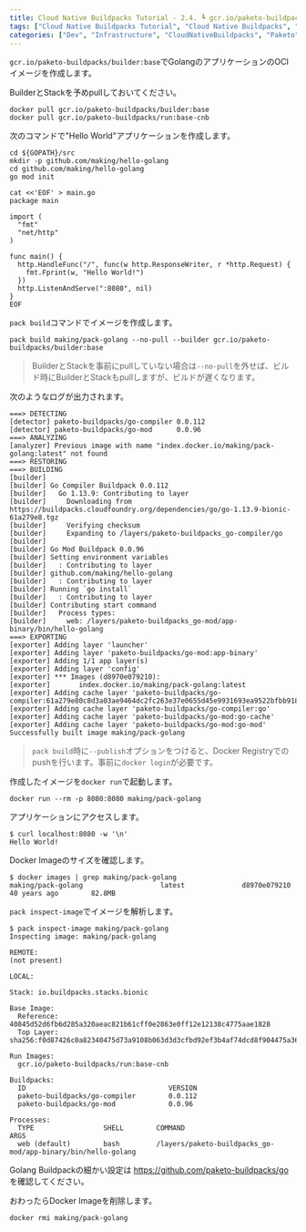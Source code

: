 ```yaml
---
title: Cloud Native Buildpacks Tutorial - 2.4. ┗ gcr.io/paketo-buildpacks/builder:base BuilderでGolangアプリのOCIイメージを作成
tags: ["Cloud Native Buildpacks Tutorial", "Cloud Native Buildpacks", "Paketo", "Series"]
categories: ["Dev", "Infrastructure", "CloudNativeBuildpacks", "Paketo"]
---
```


`gcr.io/paketo-buildpacks/builder:base`でGolangのアプリケーションのOCIイメージを作成します。

BuilderとStackを予めpullしておいてください。

```
docker pull gcr.io/paketo-buildpacks/builder:base
docker pull gcr.io/paketo-buildpacks/run:base-cnb
```

次のコマンドで"Hello World"アプリケーションを作成します。

```
cd ${GOPATH}/src
mkdir -p github.com/making/hello-golang
cd github.com/making/hello-golang
go mod init

cat <<'EOF' > main.go
package main

import (
  "fmt"
  "net/http"
)

func main() {
  http.HandleFunc("/", func(w http.ResponseWriter, r *http.Request) {
    fmt.Fprint(w, "Hello World!")
  })
  http.ListenAndServe(":8080", nil)
}
EOF
```

`pack build`コマンドでイメージを作成します。

```
pack build making/pack-golang --no-pull --builder gcr.io/paketo-buildpacks/builder:base
```

> BuilderとStackを事前にpullしていない場合は`--no-pull`を外せば、ビルド時にBuilderとStackもpullしますが、ビルドが遅くなります。

次のようなログが出力されます。

```
===> DETECTING
[detector] paketo-buildpacks/go-compiler 0.0.112
[detector] paketo-buildpacks/go-mod      0.0.96
===> ANALYZING
[analyzer] Previous image with name "index.docker.io/making/pack-golang:latest" not found
===> RESTORING
===> BUILDING
[builder] 
[builder] Go Compiler Buildpack 0.0.112
[builder]   Go 1.13.9: Contributing to layer
[builder]     Downloading from https://buildpacks.cloudfoundry.org/dependencies/go/go-1.13.9-bionic-61a279e8.tgz
[builder]     Verifying checksum
[builder]     Expanding to /layers/paketo-buildpacks_go-compiler/go
[builder] 
[builder] Go Mod Buildpack 0.0.96
[builder] Setting environment variables
[builder]   : Contributing to layer
[builder] github.com/making/hello-golang
[builder]   : Contributing to layer
[builder] Running `go install`
[builder]   : Contributing to layer
[builder] Contributing start command
[builder]   Process types:
[builder]     web: /layers/paketo-buildpacks_go-mod/app-binary/bin/hello-golang
===> EXPORTING
[exporter] Adding layer 'launcher'
[exporter] Adding layer 'paketo-buildpacks/go-mod:app-binary'
[exporter] Adding 1/1 app layer(s)
[exporter] Adding layer 'config'
[exporter] *** Images (d8970e079210):
[exporter]       index.docker.io/making/pack-golang:latest
[exporter] Adding cache layer 'paketo-buildpacks/go-compiler:61a279e80c8d3a03ae9464dc2fc263e37e0655d45e9931693ea9522bfbb91847'
[exporter] Adding cache layer 'paketo-buildpacks/go-compiler:go'
[exporter] Adding cache layer 'paketo-buildpacks/go-mod:go-cache'
[exporter] Adding cache layer 'paketo-buildpacks/go-mod:go-mod'
Successfully built image making/pack-golang
```

> `pack build`時に`--publish`オプションをつけると、Docker Registryでのpushを行います。事前に`docker login`が必要です。

作成したイメージを`docker run`で起動します。

```
docker run --rm -p 8080:8080 making/pack-golang
```

アプリケーションにアクセスします。

```
$ curl localhost:8080 -w '\n'
Hello World!
```

Docker Imageのサイズを確認します。

```
$ docker images | grep making/pack-golang
making/pack-golang                   latest              d8970e079210        40 years ago        82.8MB
```

`pack inspect-image`でイメージを解析します。

```
$ pack inspect-image making/pack-golang
Inspecting image: making/pack-golang

REMOTE:
(not present)

LOCAL:

Stack: io.buildpacks.stacks.bionic

Base Image:
  Reference: 40845d52d6fb6d285a320aeac821b61cff0e2863e0ff12e12138c4775aae1828
  Top Layer: sha256:f0d87426c0a82340475d73a9108b063d3d3cfbd92ef3b4af74dcd8f904475a36

Run Images:
  gcr.io/paketo-buildpacks/run:base-cnb

Buildpacks:
  ID                                   VERSION
  paketo-buildpacks/go-compiler        0.0.112
  paketo-buildpacks/go-mod             0.0.96

Processes:
  TYPE                 SHELL        COMMAND                                                             ARGS
  web (default)        bash         /layers/paketo-buildpacks_go-mod/app-binary/bin/hello-golang    
```

Golang Buildpackの細かい設定は
https://github.com/paketo-buildpacks/go
を確認してください。

おわったらDocker Imageを削除します。

```
docker rmi making/pack-golang
```
